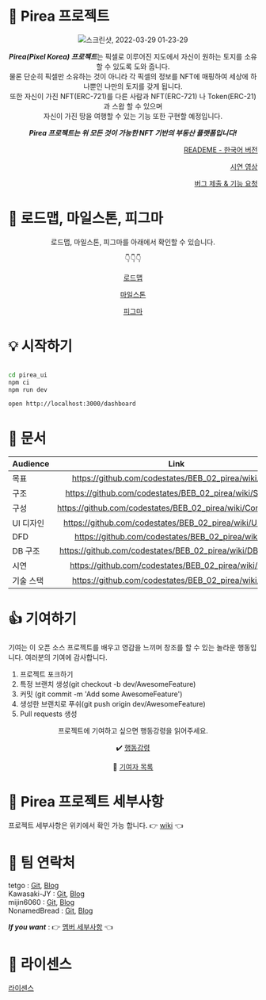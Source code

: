 # :rocket:  Pirea 프로젝트

<div align="center">

![스크린샷, 2022-03-29 01-23-29](https://user-images.githubusercontent.com/93482597/160443583-30f045a6-dc84-4ae4-a038-927c7a9c2c2b.png)


***Pirea(Pixel Korea) 프로젝트***는 픽셀로 이루어진 지도에서 자신이 원하는 토지를 소유할 수 있도록 도와 줍니다.                            
물론 단순히 픽셀만 소유하는 것이 아니라 각 픽셀의 정보를 NFT에 매핑하여 세상에 하나뿐인 나만의 토지를 갖게 됩니다.                              
또한 자신이 가진 NFT(ERC-721)를 다른 사람과 NFT(ERC-721) 나 Token(ERC-21)과 스왑 할 수 있으며                                  
자신이 가진 땅을 여행할 수 있는 기능 또한 구현할 예정입니다.                        
  
<div></div>
    
***Pirea 프로젝트는 위 모든 것이 가능한 NFT 기반의 부동산 플랫폼입니다!***
  
  <div align="right">

  [READEME - 한국어 버전](https://github.com/codestates/BEB_02_pirea/blob/main/README_ko.md) <div></div>
    
  [시연 영상](https://github.com/codestates/BEB_02_pirea/wiki/Output) <div></div>
    
  [버그 제출 & 기능 요청](https://github.com/codestates/BEB_02_pirea/issues)
    
  </div>
</div>

# :wrench: 로드맵, 마일스톤, 피그마

<div align="center">
  
   로드맵, 마일스톤, 피그마를 아래에서 확인할 수 있습니다. <div></div>
  :point_down::point_down::point_down:
  
  [로드맵](https://github.com/codestates/BEB_02_pirea/wiki/Roadmap) <div></div>
  
  [마일스톤](https://www.notion.so/4add8d561e05403bbaa1f8d2b4e922f2?v=7127d824c7d84cf0b0507b3a23392e28) <div></div>
  
  [피그마](https://www.figma.com/file/1PocJDvNJANyKxL8cMzof4/LAND-NFT?node-id=0%3A1)
  
</div>

# :bulb: 시작하기



```bash

cd pirea_ui
npm ci
npm run dev

open http://localhost:3000/dashboard

```
# :page_facing_up: 문서

|Audience|Link|
|---|:---:|
|목표|https://github.com/codestates/BEB_02_pirea/wiki/Goals|
|구조|https://github.com/codestates/BEB_02_pirea/wiki/Structure|
|구성|https://github.com/codestates/BEB_02_pirea/wiki/Configuration|
|UI 디자인|https://github.com/codestates/BEB_02_pirea/wiki/UI-design|
|DFD|https://github.com/codestates/BEB_02_pirea/wiki/DFD|
|DB 구조|https://github.com/codestates/BEB_02_pirea/wiki/DB-Schema|
|시연|https://github.com/codestates/BEB_02_pirea/wiki/Output|
|기술 스택|https://github.com/codestates/BEB_02_pirea/wiki/Stack|

# :thumbsup: 기여하기
기여는 이 오픈 소스 프로젝트를 배우고 영감을 느끼며 창조를 할 수 있는 놀라운 행동입니다. 여러분의 기여에 감사합니다.

1. 프로젝트 포크하기
2. 특정 브랜치 생성(git checkout -b dev/AwesomeFeature)
3. 커밋 (git commit -m 'Add some AwesomeFeature')
4. 생성한 브랜치로 푸쉬(git push origin dev/AwesomeFeature)
5. Pull requests 생성

<div align="center">
  
  프로젝트에 기여하고 싶으면 행동강령을 읽어주세요. <div></div>
  
  
 :heavy_check_mark: [행동강령](https://github.com/codestates/BEB_02_pirea/blob/main/CodeOfConduct.md) <div></div>

:star2: [기여자 목록](https://github.com/codestates/BEB_02_pirea/blob/main/%20Contributor.md) <div></div>

</div>

# :mag_right: Pirea 프로젝트 세부사항
프로젝트 세부사항은 위키에서 확인 가능 합니다. :point_right: [wiki](https://github.com/codestates/BEB_02_pirea/wiki) :point_left:
  
  
# :busts_in_silhouette: 팀 연락처

  <div></div>
  
  tetgo :  [Git](https://github.com/tetgo), [Blog]()                                      
  Kawasaki-JY : [Git](https://github.com/Kawasaki-JY), [Blog]()                                        
  mijin6060 : [Git](https://github.com/mijin6060), [Blog]()                                              
  NonamedBread : [Git](https://github.com/NonamedBread), [Blog](https://velog.io/@rbghks2102)                                            
  
  <div></div>
  
  ***If you want*** : :point_right: [멤버 세부사항](https://github.com/codestates/BEB_02_pirea/wiki/Members) :point_left:
  
# :key: 라이센스
[라이센스](https://github.com/codestates/BEB_02_pirea/blob/main/LICENSE)
